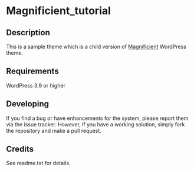 ﻿# Magnificient_tutorial

## Description
This is a sample theme which is a child version of [Magnificient](https://github.com/ghoshnirmalya/Magnificient) WordPress theme.

## Requirements

WordPress 3.9 or higher

## Developing

If you find a bug or have enhancements for the system, please report them via the issue tracker. However, if you have a working solution, simply fork the repository and make a pull request.

## Credits
See readme.txt for details.
